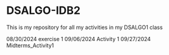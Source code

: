 # DSALGO-IDB2
This is my repository for all my activities in my DSALGO1 class

08/30/2024 exercise 1
09/06/2024 Activity 1
09/27/2024 Midterms_Activity1
